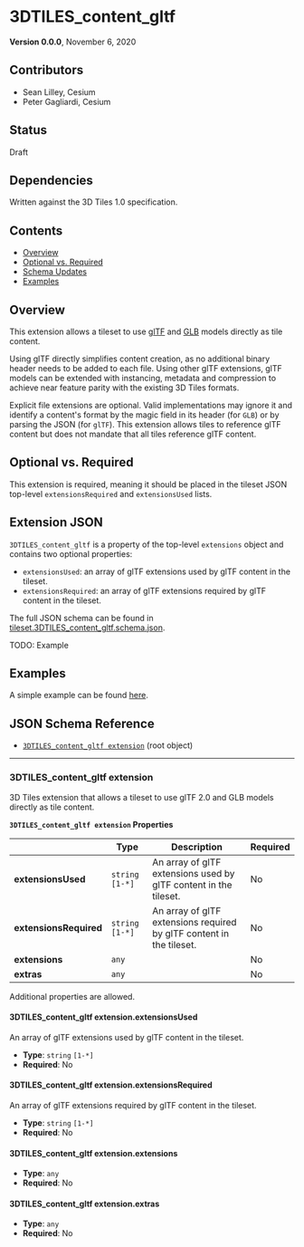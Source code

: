 # 3DTILES_content_gltf

**Version 0.0.0**, November 6, 2020

## Contributors

* Sean Lilley, Cesium
* Peter Gagliardi, Cesium

## Status

Draft

## Dependencies

Written against the 3D Tiles 1.0 specification.

## Contents

  - [Overview](#overview)
  - [Optional vs. Required](#optional-vs-required)
  - [Schema Updates](#schema-updates)
  - [Examples](#examples)

## Overview

This extension allows a tileset to use [glTF](https://github.com/KhronosGroup/glTF/tree/master/specification/2.0) and [GLB](https://github.com/KhronosGroup/glTF/tree/master/specification/2.0#glb-file-format-specification) models directly as tile content.

Using glTF directly simplifies content creation, as no additional binary header needs to be added to each file. Using other glTF extensions, glTF models can be extended with instancing, metadata and compression to achieve near feature parity with the existing 3D Tiles formats.

Explicit file extensions are optional. Valid implementations may ignore it and identify a content's format by the magic field in its header (for `GLB`) or by parsing the JSON (for `glTF`). This extension allows tiles to reference glTF content but does not mandate that all tiles reference glTF content.

## Optional vs. Required

This extension is required, meaning it should be placed in the tileset JSON top-level `extensionsRequired` and `extensionsUsed` lists.

## Extension JSON

`3DTILES_content_gltf` is a property of the top-level `extensions` object and contains two optional properties:

* `extensionsUsed`: an array of glTF extensions used by glTF content in the tileset.
* `extensionsRequired`: an array of glTF extensions required by glTF content in the tileset.

The full JSON schema can be found in [tileset.3DTILES_content_gltf.schema.json](schema/tileset.3DTILES_content_gltf.schema.json).

TODO: Example

## Examples

A simple example can be found [here](examples/tileset).

## JSON Schema Reference

<!-- omit in toc -->
* [`3DTILES_content_gltf extension`](#reference-3dtiles_content_gltf-extension) (root object)


---------------------------------------
<a name="reference-3dtiles_content_gltf-extension"></a>
<!-- omit in toc -->
### 3DTILES_content_gltf extension

3D Tiles extension that allows a tileset to use glTF 2.0 and GLB models directly as tile content.

**`3DTILES_content_gltf extension` Properties**

|   |Type|Description|Required|
|---|---|---|---|
|**extensionsUsed**|`string` `[1-*]`|An array of glTF extensions used by glTF content in the tileset.|No|
|**extensionsRequired**|`string` `[1-*]`|An array of glTF extensions required by glTF content in the tileset.|No|
|**extensions**|`any`||No|
|**extras**|`any`||No|

Additional properties are allowed.

<!-- omit in toc -->
#### 3DTILES_content_gltf extension.extensionsUsed

An array of glTF extensions used by glTF content in the tileset.

* **Type**: `string` `[1-*]`
* **Required**: No

<!-- omit in toc -->
#### 3DTILES_content_gltf extension.extensionsRequired

An array of glTF extensions required by glTF content in the tileset.

* **Type**: `string` `[1-*]`
* **Required**: No

<!-- omit in toc -->
#### 3DTILES_content_gltf extension.extensions

* **Type**: `any`
* **Required**: No

<!-- omit in toc -->
#### 3DTILES_content_gltf extension.extras

* **Type**: `any`
* **Required**: No


